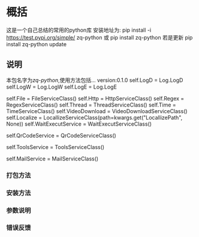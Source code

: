 # 概括
这是一个自己总结的常用的python库
安装地址为:
    pip install -i https://test.pypi.org/simple/ zq-python
    或
    pip install zq-python
    若是更新
    pip install zq-python update



## 说明
本包名字为*zq-python*,使用方法包括...
version:0.1.0
self.LogD = Log.LogD
self.LogW = Log.LogW
self.LogE = Log.LogE

self.File = FileServiceClass()
self.Http = HttpServiceClass()
self.Regex = RegexServiceClass()
self.Thread = ThreadServiceClass()
self.Time = TimeServiceClass()
self.VideoDownload = VideoDownloadServiceClass()
self.Localize = LocallizeServiceClass(path=kwargs.get("LocallizePath", None))
self.WaitExecutService = WaitExecutServiceClass()

self.QrCodeService = QrCodeServiceClass()

self.ToolsService = ToolsServiceClass()

self.MailService = MailServiceClass()

### 打包方法

### 安装方法

### 参数说明

### 错误反馈